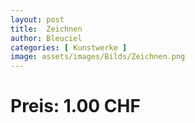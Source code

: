 ```yaml
---
layout: post
title:  Zeichnen
author: Bleuciel
categories: [ Kunstwerke ]
image: assets/images/Bilds/Zeichnen.png
---
```

# Preis: 1.00 CHF
